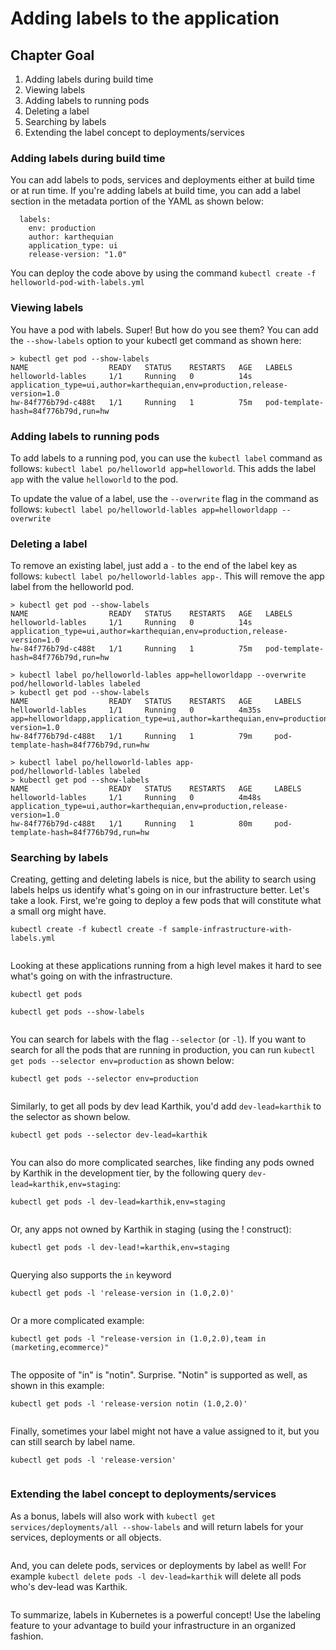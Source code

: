 # Adding labels to the application

## Chapter Goal
1. Adding labels during build time
2. Viewing labels
2. Adding labels to running pods
3. Deleting a label
4. Searching by labels
5. Extending the label concept to deployments/services

### Adding labels during build time

You can add labels to pods, services and deployments either at build time or at run time. If you're adding labels at build time, you can add a label section in the metadata portion of the YAML as shown below:

```
  labels:
    env: production
    author: karthequian
    application_type: ui
    release-version: "1.0"
```

You can deploy the code above by using the command `kubectl create -f helloworld-pod-with-labels.yml`


### Viewing labels

You have a pod with labels. Super! But how do you see them? You can add the `--show-labels` option to your kubectl get command as shown here:

```
> kubectl get pod --show-labels
NAME                  READY   STATUS    RESTARTS   AGE   LABELS
helloworld-lables     1/1     Running   0          14s   application_type=ui,author=karthequian,env=production,release-version=1.0
hw-84f776b79d-c488t   1/1     Running   1          75m   pod-template-hash=84f776b79d,run=hw
```

### Adding labels to running pods
To add labels to a running pod, you can use the `kubectl label` command as follows: `kubectl label po/helloworld app=helloworld`. This adds the label `app` with the value `helloworld` to the pod.

To update the value of a label, use the `--overwrite` flag in the command as follows: `kubectl label po/helloworld-lables app=helloworldapp --overwrite` 

### Deleting a label
To remove an existing label, just add a `-` to the end of the label key as follows: `kubectl label po/helloworld-lables app-`. This will remove the app label from the helloworld pod.

```
> kubectl get pod --show-labels
NAME                  READY   STATUS    RESTARTS   AGE   LABELS
helloworld-lables     1/1     Running   0          14s   application_type=ui,author=karthequian,env=production,release-version=1.0
hw-84f776b79d-c488t   1/1     Running   1          75m   pod-template-hash=84f776b79d,run=hw

> kubectl label po/helloworld-lables app=helloworldapp --overwrite
pod/helloworld-lables labeled
> kubectl get pod --show-labels
NAME                  READY   STATUS    RESTARTS   AGE     LABELS
helloworld-lables     1/1     Running   0          4m35s   app=helloworldapp,application_type=ui,author=karthequian,env=production,release-version=1.0
hw-84f776b79d-c488t   1/1     Running   1          79m     pod-template-hash=84f776b79d,run=hw

> kubectl label po/helloworld-lables app-
pod/helloworld-lables labeled
> kubectl get pod --show-labels
NAME                  READY   STATUS    RESTARTS   AGE     LABELS
helloworld-lables     1/1     Running   0          4m48s   application_type=ui,author=karthequian,env=production,release-version=1.0
hw-84f776b79d-c488t   1/1     Running   1          80m     pod-template-hash=84f776b79d,run=hw
```

### Searching by labels
Creating, getting and deleting labels is nice, but the ability to search using labels helps us identify what's going on in our infrastructure better. Let's take a look. First, we're going to deploy a few pods that will constitute what a small org might have. 

`kubectl create -f kubectl create -f sample-infrastructure-with-labels.yml`

```
```

Looking at these applications running from a high level makes it hard to see what's going on with the infrastructure.

`kubectl get pods`

`kubectl get pods --show-labels`

```
```

You can search for labels with the flag `--selector` (or `-l`). If you want to search for all the pods that are running in production, you can run `kubectl get pods --selector env=production` as shown below:

`kubectl get pods --selector env=production`


```
```

Similarly, to get all pods by dev lead Karthik, you'd add `dev-lead=karthik` to the selector as shown below.

`kubectl get pods --selector dev-lead=karthik`

```
```

You can also do more complicated searches, like finding any pods owned by Karthik in the development tier, by the following query `dev-lead=karthik,env=staging`:

`kubectl get pods -l dev-lead=karthik,env=staging`

```
```

Or, any apps not owned by Karthik in staging (using the ! construct):

`kubectl get pods -l dev-lead!=karthik,env=staging`

```
```

Querying also supports the `in` keyword

`kubectl get pods -l 'release-version in (1.0,2.0)'`

```
```

Or a more complicated example:

`kubectl get pods -l "release-version in (1.0,2.0),team in (marketing,ecommerce)"`

```
```

The opposite of "in" is "notin". Surprise. "Notin" is supported as well, as shown in this example:

`kubectl get pods -l 'release-version notin (1.0,2.0)'`

```
```

Finally, sometimes your label might not have a value assigned to it, but you can still search by label name.

`kubectl get pods -l 'release-version'`  

```
```

### Extending the label concept to deployments/services

As a bonus, labels will also work with `kubectl get services/deployments/all --show-labels` and will return labels for your services, deployments or all objects.

```
```

And, you can delete pods, services or deployments by label as well! For example `kubectl delete pods -l dev-lead=karthik` will delete all pods who's dev-lead was Karthik. 

```
```

To summarize, labels in Kubernetes is a powerful concept! Use the labeling feature to your advantage to build your infrastructure in an organized fashion.
